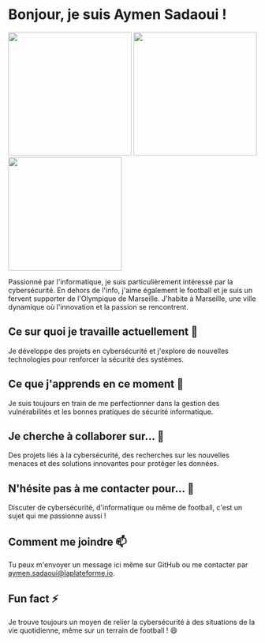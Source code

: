
# Bonjour, je suis Aymen Sadaoui ! 
<img src="https://github.com/user-attachments/assets/af4dece0-fe3d-4004-8efa-930574475862" height="250" width="250">
<img src="https://github.com/user-attachments/assets/3c089562-68ad-4f33-a1b2-e01d32561e2b" height="250" width="250">
<img src="https://github.com/user-attachments/assets/b52c67da-198d-4301-9e96-d40b9153e462" height="230" width="230">



Passionné par l'informatique, je suis particulièrement intéressé par la cybersécurité. En dehors de l'info, j'aime également le football et je suis un fervent supporter de l'Olympique de Marseille. J'habite à Marseille, une ville dynamique où l'innovation et la passion se rencontrent.

## Ce sur quoi je travaille actuellement 🔭
Je développe des projets en cybersécurité et j'explore de nouvelles technologies pour renforcer la sécurité des systèmes.

## Ce que j'apprends en ce moment 🌱
Je suis toujours en train de me perfectionner dans la gestion des vulnérabilités et les bonnes pratiques de sécurité informatique.

## Je cherche à collaborer sur... 👯
Des projets liés à la cybersécurité, des recherches sur les nouvelles menaces et des solutions innovantes pour protéger les données.

## N'hésite pas à me contacter pour... 💬
Discuter de cybersécurité, d'informatique ou même de football, c'est un sujet qui me passionne aussi !

## Comment me joindre 📫
Tu peux m'envoyer un message ici même sur GitHub ou me contacter par aymen.sadaoui@laplateforme.io.

## Fun fact ⚡
Je trouve toujours un moyen de relier la cybersécurité à des situations de la vie quotidienne, même sur un terrain de football ! 😄
